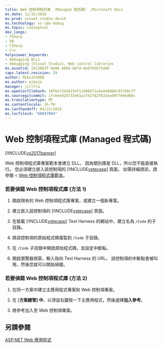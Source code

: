 ```yaml
---
title: Web 控制項程式庫 （Managed 程式碼） |Microsoft Docs
ms.date: 11/15/2016
ms.prod: visual-studio-dev14
ms.technology: vs-ide-debug
ms.topic: conceptual
dev_langs:
- FSharp
- VB
- CSharp
- C++
helpviewer_keywords:
- debugging DLLs
- debugging [Visual Studio], Web control libraries
ms.assetid: 2413883f-9e88-406d-b874-0ed743b75d40
caps.latest.revision: 29
author: MikeJo5000
ms.author: mikejo
manager: jillfra
ms.openlocfilehash: 18f6e72d18154f11866671a3e448d88c91768c7f
ms.sourcegitcommit: 1fc6ee928733e61a1f42782f832ead9f7946d00c
ms.translationtype: MT
ms.contentlocale: zh-TW
ms.lasthandoff: 04/22/2019
ms.locfileid: "60047094"
---
```

# <a name="web-control-library-managed-code"></a>Web 控制項程式庫 (Managed 程式碼)
[!INCLUDE[vs2017banner](../includes/vs2017banner.md)]

Web 控制項程式庫專案範本會建立 DLL。 因為類別庫是 DLL，所以您不能直接執行。 您必須建立嵌入該控制項的 [!INCLUDE[vstecasp](../includes/vstecasp-md.md)] 頁面。 如需詳細資訊，請參閱 < [Web 控制項程式庫範本](http://msdn.microsoft.com/00666b07-71d2-4ace-a13c-cc130a3ce372)。  
  
### <a name="to-debug-a-web-control-library-method-1"></a>若要偵錯 Web 控制項程式庫 (方法 1)  
  
1. 開啟現有的 Web 控制項程式庫專案，或建立一個新專案。  
  
2. 建立嵌入該控制項的 [!INCLUDE[vstecasp](../includes/vstecasp-md.md)] 頁面。  
  
3. 在裝載 [!INCLUDE[vstecasp](../includes/vstecasp-md.md)] Test Harness 的網站中，建立名為 `/Code` 的子目錄。  
  
4. 將該控制項的原始程式碼複製到 `/Code` 子目錄。  
  
5. 在 `/Code` 子目錄中開啟原始程式碼，並設定中斷點。  
  
6. 開啟瀏覽器視窗，輸入指向 Test Harness 的 URL。 該控制項的中斷點會被叫用，然後您就可以開始偵錯。  
  
### <a name="to-debug-a-web-control-library-method-2"></a>若要偵錯 Web 控制項程式庫 (方法 2)  
  
1. 在同一方案中建立主應用程式專案和 Web 控制項專案。  
  
2. 在 [**方案總管] 中**，以滑鼠右鍵按一下主應用程式，然後選擇**加入參考**。  
  
3. 將參考加入至 Web 控制項專案。  
  
## <a name="see-also"></a>另請參閱  
 [ASP.NET Web 應用程式](../debugger/debugging-preparation-aspnet-web-applications.md)
